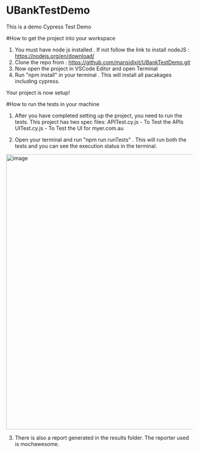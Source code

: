 # UBankTestDemo
This is a demo Cypress Test Demo

#How to get the project into your workspace

1) You must have node js installed . If not follow the link to install nodeJS : https://nodejs.org/en/download/
2) Clone the repo from : https://github.com/mansidixit/UBankTestDemo.git
3) Now open the project in VSCode Editor and open Terminal
4) Run "npm install" in your terminal . This will install all pacakages including cypress.

Your project is now setup!


#How to run the tests in your machine

1) After you have completed setting up the project, you need to run the tests. This project has two spec files:
        APITest.cy.js  -   To Test the APIs
        UITest.cy.js - To Test the UI for myer.com.au

2) Open your terminal and run  "npm run runTests" . This will run both the tests and you can see the execution status in the terminal.

<img width="743" alt="image" src="https://user-images.githubusercontent.com/8281129/198167300-3eb0c60e-936a-46e2-8662-4c16ba77a2a7.png">

3) There is also a report generated in the results folder. The reporter used is mochawesome.




